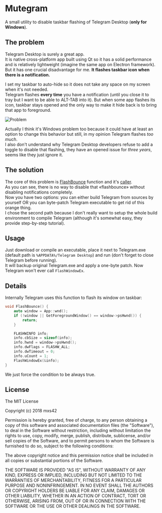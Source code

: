 # Mutegram
A small utility to disable taskbar flashing of Telegram Desktop (**only for Windows**).
## The problem
Telegram Desktop is surely a great app.  
It is native cross-platform app built using Qt so it has a solid performance and is relatively lightweight (imagine the same app on Electron framework).
But it has one crucial disadvantage for me. **It flashes taskbar icon when there is a notification.**  

I set my taskbar to auto-hide so it does not take any space on my screen when it's not needed.  
Telegram flashes **every time** you have a notification (until you close it to tray but I want to be able to ALT-TAB into it).
But when some app flashes its icon, taskbar stays opened and the only way to make it hide back is to bring that app to foreground.  

![Problem](https://i.imgur.com/YQEkrb8.png)

Actually I think it's Windows problem too because it could have at least an option to change this behavior but still, in my opinion Telegram flashes *too much*.  
I also don't understand why Telegram Desktop developers refuse to add a toggle to disable that flashing, they have an opened issue for *three years*, seems like they just ignore it.
## The solution
The core of this problem is [FlashBounce](https://github.com/telegramdesktop/tdesktop/blob/master/Telegram/SourceFiles/platform/win/notifications_manager_win.cpp#L324 "FlashBounce") function and it's [caller](https://github.com/telegramdesktop/tdesktop/blob/master/Telegram/SourceFiles/window/notifications_manager.cpp#L246 "caller").  
As you can see, there is no way to disable that «flashbounce» without disabling notifications completely.  
Now you have two options: you can either build Telegram from sources by yourself OR you can byte-patch Telegram executable to get rid of this orange thing.  
I chose the second path because I don't really want to setup the whole build environment to compile Telegram (although it's somewhat easy, they provide step-by-step tutorial).
## Usage
Just download or compile an executable, place it next to Telegram.exe (default path is `%APPDATA%/Telegram Desktop`) and run (don't forget to close Telegram before running).  
It will backup original Telegram.exe and apply a one-byte patch. Now Telegram won't ever call `FlashWindowEx`.
## Details
Internally Telegram uses this function to flash its window on taskbar:
```cpp
void FlashBounce() {
	auto window = App::wnd();
	if (!window || GetForegroundWindow() == window->psHwnd()) {
		return;
	}

	FLASHWINFO info;
	info.cbSize = sizeof(info);
	info.hwnd = window->psHwnd();
	info.dwFlags = FLASHW_ALL;
	info.dwTimeout = 0;
	info.uCount = 1;
	FlashWindowEx(&info);
}
```
We just force the condition to be always true.
## License
The MIT License

Copyright (c) 2018 mxs42

Permission is hereby granted, free of charge, to any person obtaining a copy
of this software and associated documentation files (the "Software"), to deal
in the Software without restriction, including without limitation the rights
to use, copy, modify, merge, publish, distribute, sublicense, and/or sell
copies of the Software, and to permit persons to whom the Software is
furnished to do so, subject to the following conditions:

The above copyright notice and this permission notice shall be included in
all copies or substantial portions of the Software.

THE SOFTWARE IS PROVIDED "AS IS", WITHOUT WARRANTY OF ANY KIND, EXPRESS OR
IMPLIED, INCLUDING BUT NOT LIMITED TO THE WARRANTIES OF MERCHANTABILITY,
FITNESS FOR A PARTICULAR PURPOSE AND NONINFRINGEMENT. IN NO EVENT SHALL THE
AUTHORS OR COPYRIGHT HOLDERS BE LIABLE FOR ANY CLAIM, DAMAGES OR OTHER
LIABILITY, WHETHER IN AN ACTION OF CONTRACT, TORT OR OTHERWISE, ARISING FROM,
OUT OF OR IN CONNECTION WITH THE SOFTWARE OR THE USE OR OTHER DEALINGS IN
THE SOFTWARE.
